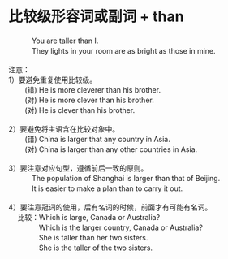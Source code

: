 # 比较级形容词或副词 + than
 	
　　　 You are taller than I.<br>
　　　 They lights in your room are as bright as those in mine.<br>
<br>
注意： <br>
1）要避免重复使用比较级。<br>
　　 (错) He is more cleverer than his brother.<br>
　　 (对) He is more clever than his brother.<br>
　　 (对) He is clever than his brother.<br>
<br>
2）要避免将主语含在比较对象中。<br>
　　 (错) China is larger that any country in Asia.<br>
　　 (对) China is larger than any other countries in Asia.<br>
<br>
3）要注意对应句型，遵循前后一致的原则。<br>
　　　 The population of Shanghai is larger than that of Beijing.<br>
　　　 It is easier to make a plan than to carry it out.<br>
<br>
4）要注意冠词的使用，后有名词的时候，前面才有可能有名词。<br>
　 比较：Which is large, Canada or Australia?<br>
　　　　 Which is the larger country, Canada or Australia?<br>
　　　　 She is taller than her two sisters.<br>
　　　　 She is the taller of the two sisters.